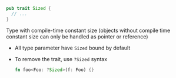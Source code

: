 ```rust
pub trait Sized {
  // ...
}
```

Type with compile-time constant size (objects without compile time constant size
can only be handled as pointer or reference)

- All type parameter have `Sized` bound by default
- To remove the trait, use `?Sized` syntax

  ```rust
  fn foo<Foo: ?Sized>(f: Foo) {}
  ```
